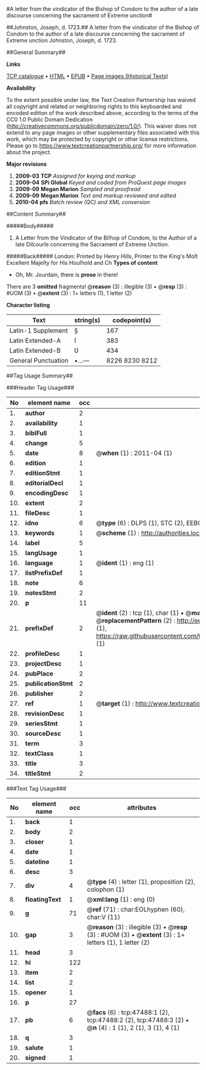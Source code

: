 #A letter from the vindicator of the Bishop of Condom to the author of a late discourse concerning the sacrament of Extreme unction#

##Johnston, Joseph, d. 1723.##
A letter from the vindicator of the Bishop of Condom to the author of a late discourse concerning the sacrament of Extreme unction
Johnston, Joseph, d. 1723.

##General Summary##

**Links**

[TCP catalogue](http://www.ota.ox.ac.uk/tcp/)  • 
[HTML](http://tei.it.ox.ac.uk/tcp/Texts-HTML/free/A46/A46984.html)  • 
[EPUB](http://tei.it.ox.ac.uk/tcp/Texts-EPUB/free/A46/A46984.epub) • 
[Page images (Historical Texts)](https://historicaltexts.jisc.ac.uk/eebo-11332973e)

**Availability**

To the extent possible under law, the Text Creation Partnership has waived all copyright and related or neighboring rights to this keyboarded and encoded edition of the work described above, according to the terms of the CC0 1.0 Public Domain Dedication (http://creativecommons.org/publicdomain/zero/1.0/). This waiver does not extend to any page images or other supplementary files associated with this work, which may be protected by copyright or other license restrictions. Please go to https://www.textcreationpartnership.org/ for more information about the project.

**Major revisions**

1. __2009-03__ __TCP__ *Assigned for keying and markup*
1. __2009-04__ __SPi Global__ *Keyed and coded from ProQuest page images*
1. __2009-09__ __Megan Marion__ *Sampled and proofread*
1. __2009-09__ __Megan Marion__ *Text and markup reviewed and edited*
1. __2010-04__ __pfs__ *Batch review (QC) and XML conversion*

##Content Summary##

#####Body#####

1. A Letter from the Vindicator of the Biſhop of Condom, to the Author of a late Diſcourſe concerning the Sacrament of Extreme Unction.

#####Back#####
London: Printed by Henry Hills, Printer to the King's Moſt Excellent Majeſty for His Houſhold and Ch
**Types of content**

  * Oh, Mr. Jourdain, there is **prose** in there!

There are 3 **omitted** fragments! 
 @__reason__ (3) : illegible (3)  •  @__resp__ (3) : #UOM (3)  •  @__extent__ (3) : 1+ letters (1), 1 letter (2)

**Character listing**


|Text|string(s)|codepoint(s)|
|---|---|---|
|Latin-1 Supplement|§|167|
|Latin Extended-A|ſ|383|
|Latin Extended-B|Ʋ|434|
|General Punctuation|•…—|8226 8230 8212|

##Tag Usage Summary##

###Header Tag Usage###

|No|element name|occ|attributes|
|---|---|---|---|
|1.|__author__|2||
|2.|__availability__|1||
|3.|__biblFull__|1||
|4.|__change__|5||
|5.|__date__|8| @__when__ (1) : 2011-04 (1)|
|6.|__edition__|1||
|7.|__editionStmt__|1||
|8.|__editorialDecl__|1||
|9.|__encodingDesc__|1||
|10.|__extent__|2||
|11.|__fileDesc__|1||
|12.|__idno__|6| @__type__ (6) : DLPS (1), STC (2), EEBO-CITATION (1), OCLC (1), VID (1)|
|13.|__keywords__|1| @__scheme__ (1) : http://authorities.loc.gov/ (1)|
|14.|__label__|5||
|15.|__langUsage__|1||
|16.|__language__|1| @__ident__ (1) : eng (1)|
|17.|__listPrefixDef__|1||
|18.|__note__|6||
|19.|__notesStmt__|2||
|20.|__p__|11||
|21.|__prefixDef__|2| @__ident__ (2) : tcp (1), char (1)  •  @__matchPattern__ (2) : ([0-9\-]+):([0-9IVX]+) (1), (.+) (1)  •  @__replacementPattern__ (2) : http://eebo.chadwyck.com/downloadtiff?vid=$1&page=$2 (1), https://raw.githubusercontent.com/textcreationpartnership/Texts/master/tcpchars.xml#$1 (1)|
|22.|__profileDesc__|1||
|23.|__projectDesc__|1||
|24.|__pubPlace__|2||
|25.|__publicationStmt__|2||
|26.|__publisher__|2||
|27.|__ref__|1| @__target__ (1) : http://www.textcreationpartnership.org/docs/. (1)|
|28.|__revisionDesc__|1||
|29.|__seriesStmt__|1||
|30.|__sourceDesc__|1||
|31.|__term__|3||
|32.|__textClass__|1||
|33.|__title__|3||
|34.|__titleStmt__|2||


###Text Tag Usage###

|No|element name|occ|attributes|
|---|---|---|---|
|1.|__back__|1||
|2.|__body__|2||
|3.|__closer__|1||
|4.|__date__|1||
|5.|__dateline__|1||
|6.|__desc__|3||
|7.|__div__|4| @__type__ (4) : letter (1), proposition (2), colophon (1)|
|8.|__floatingText__|1| @__xml:lang__ (1) : eng (0)|
|9.|__g__|71| @__ref__ (71) : char:EOLhyphen (60), char:V (11)|
|10.|__gap__|3| @__reason__ (3) : illegible (3)  •  @__resp__ (3) : #UOM (3)  •  @__extent__ (3) : 1+ letters (1), 1 letter (2)|
|11.|__head__|3||
|12.|__hi__|122||
|13.|__item__|2||
|14.|__list__|2||
|15.|__opener__|1||
|16.|__p__|27||
|17.|__pb__|6| @__facs__ (6) : tcp:47488:1 (2), tcp:47488:2 (2), tcp:47488:3 (2)  •  @__n__ (4) : 1 (1), 2 (1), 3 (1), 4 (1)|
|18.|__q__|3||
|19.|__salute__|1||
|20.|__signed__|1||
